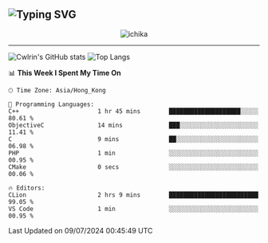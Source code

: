 ![Typing SVG](https://readme-typing-svg.demolab.com?font=Jost&size=24&pause=1000&color=7799EE&vCenter=true&multiline=true&random=false&width=435&height=100&lines=Hi+there;I'm+Sakurakouji+Nanaha;You+can+also+tell+me+Cwlrin%E2%98%86)
---
<p align="center">
  <img src="https://image.cwlrin.wiki/images/2024/06/17/Happy-Birthday2023---.png" alt="ichika" border="0" />
</p>

---
![Cwlrin's GitHub stats](https://github-readme-stats.vercel.app/api?username=cwlrin&show_icons=true&theme=buefy)
![Top Langs](https://github-readme-stats.vercel.app/api/top-langs/?username=cwlrin&layout=compact&hide=html,css)

<!--START_SECTION:waka-->
📊 **This Week I Spent My Time On** 

```text
🕑︎ Time Zone: Asia/Hong_Kong

💬 Programming Languages: 
C++                      1 hr 45 mins        ████████████████████░░░░░   80.61 % 
ObjectiveC               14 mins             ███░░░░░░░░░░░░░░░░░░░░░░   11.41 % 
C                        9 mins              ██░░░░░░░░░░░░░░░░░░░░░░░   06.98 % 
PHP                      1 min               ░░░░░░░░░░░░░░░░░░░░░░░░░   00.95 % 
CMake                    0 secs              ░░░░░░░░░░░░░░░░░░░░░░░░░   00.06 % 

🔥 Editors: 
CLion                    2 hrs 9 mins        █████████████████████████   99.05 % 
VS Code                  1 min               ░░░░░░░░░░░░░░░░░░░░░░░░░   00.95 % 
```


 Last Updated on 09/07/2024 00:45:49 UTC
<!--END_SECTION:waka-->
